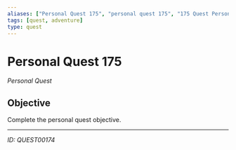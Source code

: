```yaml
---
aliases: ["Personal Quest 175", "personal quest 175", "175 Quest Personal"]
tags: [quest, adventure]
type: quest
---
```


# Personal Quest 175

*Personal Quest*

## Objective
Complete the personal quest objective.

---
*ID: QUEST00174*